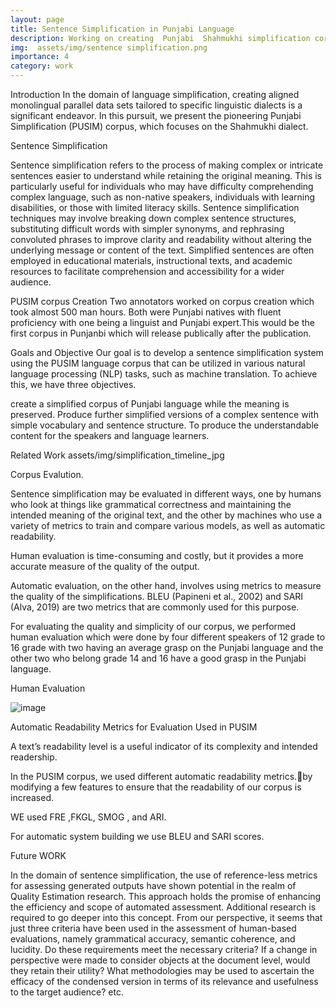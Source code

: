 ```yaml
---
layout: page
title: Sentence Simplification in Punjabi Language
description: Working on creating  Punjabi  Shahmukhi simplification corpus
img:  assets/img/sentence simplification.png
importance: 4
category: work
---
```


Introduction
In the domain of language simplification, creating aligned monolingual parallel
data sets tailored to specific linguistic dialects is a significant endeavor. In this
pursuit, we present the pioneering Punjabi Simplification (PUSIM) corpus, which
focuses on the Shahmukhi dialect.

Sentence Simplification 

Sentence simplification  refers to the process of making complex or intricate sentences easier to understand while retaining the original meaning. This is particularly useful for individuals who may have difficulty comprehending complex language, such as non-native speakers, individuals with learning disabilities, or those with limited literacy skills. Sentence simplification techniques may involve breaking down complex sentence structures, substituting difficult words with simpler synonyms, and rephrasing convoluted phrases to improve clarity and readability without altering the underlying message or content of the text. Simplified sentences are often employed in educational materials, instructional texts, and academic resources to facilitate comprehension and accessibility for a wider audience.

PUSIM corpus Creation 
Two annotators worked on corpus creation which took almost 500 man hours. Both were Punjabi natives with fluent proficiency with one being a linguist and Punjabi expert.This would be the first corpus in Punjanbi  which will release publically after the publication.

Goals and Objective
Our goal is to develop a sentence simplification system using the PUSIM language corpus that can be utilized in various natural language processing (NLP) tasks, such as machine translation. To achieve this, we have three objectives.

create a simplified corpus of Punjabi language while the meaning is preserved.
Produce further simplified versions of a complex sentence with simple vocabulary and sentence structure.
To produce the understandable content for the speakers and language learners.

Related Work 
assets/img/simplification_timeline_jpg



Corpus Evalution.

Sentence simplification may be evaluated in different ways, one by humans who look at things like grammatical correctness and maintaining the intended meaning of the original text, and the other by machines who use a variety of metrics to train and compare various models, as well as automatic readability. 

Human evaluation is time-consuming and costly, but it provides a more accurate measure of the quality of the output. 

Automatic evaluation, on the other hand, involves using metrics to measure the quality of the simplifications. BLEU (Papineni et al., 2002) and SARI (Alva, 2019) are two metrics that are commonly used for this purpose. 

For evaluating the quality and simplicity of our corpus, we performed human evaluation which were done by four different  speakers of 12 grade to 16 grade with two having an average grasp on the Punjabi language and  the other two who belong grade 14 and 16 have a good grasp in the Punjabi language.

Human Evaluation 

![image](https://github.com/slpg-fjwu/slpg-fjwu.github.io/assets/14946796/07a72048-1c5e-4d7a-9b09-91bbbeb48d4c)

Automatic Readability Metrics  for Evaluation Used in PUSIM

A text’s readability level is a useful indicator of its complexity and intended readership. 

In the PUSIM corpus, we used different automatic readability metrics.by modifying a few features to ensure that the readability of our corpus is increased. 

WE used FRE ,FKGL, SMOG , and ARI. 

 For  automatic system building we use BLEU  and SARI scores.

 Future WORK 

 In the domain of sentence simplification, the use of reference-less metrics for assessing generated outputs have shown potential in the realm of Quality Estimation research. This approach holds the promise of enhancing the efficiency and scope of automated assessment. Additional research is required to go deeper into this concept. From our perspective, it seems that just three criteria have been used in the assessment of human-based evaluations, namely grammatical accuracy, semantic coherence, and lucidity. Do these requirements meet the necessary criteria? If a change in perspective were made to consider objects at the document level, would they retain their utility? What methodologies may be used to ascertain the efficacy of the condensed version in terms of its relevance and usefulness to the target audience? etc.

